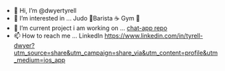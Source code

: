 - 👋 Hi, I’m @dwyertyrell
- 👀 I’m interested in ... Judo 🥋Barista ☕️ Gym 🤸
- 🌱 I’m current project i am working on ... [chat-app repo](https://github.com/dwyertyrell/chat-app)  
- 📫 How to reach me ... LinkedIn https://www.linkedin.com/in/tyrell-dwyer?utm_source=share&utm_campaign=share_via&utm_content=profile&utm_medium=ios_app

<!---
dwyertyrell/dwyertyrell is a ✨ special ✨ repository because its `README.md` (this file) appears on your GitHub profile.
You can click the Preview link to take a look at your changes.
--->
